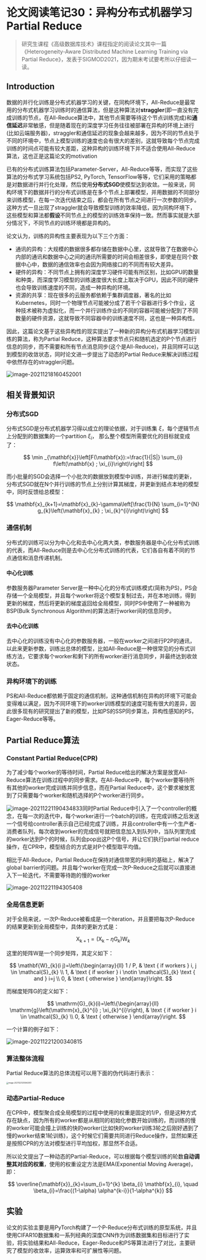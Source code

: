# 论文阅读笔记30：异构分布式机器学习Partial Reduce



> 研究生课程《高级数据库技术》课程指定的阅读论文其中一篇《Heterogeneity-Aware Distributed Machine Learning Training via Partial Reduce》，发表于SIGMOD2021，因为期末考试要考所以仔细读一读。

## Introduction

数据的并行化训练是分布式机器学习的关键，在同构环境下，All-Reduce是最常用的分布式机器学习训练时的通信算法，但是这种算法对**straggler**(即一直没有完成训练的节点，在All-Reduce算法中，其他节点需要等待这个节点训练完成)和**通信延迟**非常敏感，但是随着现在的深度学习任务往往被部署在异构的环境上进行(比如云端服务器)，straggler和通信延迟的现象会越来越多，因为不同的节点处于不同的环境中，节点上模型训练的速度也会有很大的差别，这就导致每个节点完成训练的时间点可能有较大差距，这种异构的训练环境下并不适合使用All-Reduce算法，这也正是这篇论文的motivation

已有的分布式训练算法包括Parameter-Server，All-Reduce等等，而实现了这些算法的分布式学习系统包括PS2, PyTorch, TensorFlow等等，它们采用的策略都是对数据进行并行化处理，然后使用**分布式SGD**使模型达到收敛。一般来说，同构环境下的数据并行的分布式训练是在多个节点上部署模型，并用数据的不同部分来训练模型，在每一次迭代结束之后，都会在所有节点之间进行一次参数的同步。这种方式一旦出现了straggler就会导致模型训练的效率降低，因为同构环境下，这些模型和算法都**假设**不同节点上的模型的训练效率保持一致。然而事实就是大部分情况下，不同节点的训练环境都是异构的。

论文认为，训练的异构性主要表现为以下三个方面：

- 通讯的异构：大规模的数据很多都存储在数据中心里，这就导致了在数据中心内部的通讯和数据中心之间的通讯所需要的时间会相差很多，即使是在同个数据中心中，数据的通信效率也会因为网络接口的不同而有较大差异。
- 硬件的异构：不同节点上拥有的深度学习硬件可能有所区别，比如GPU的数量和种类，而深度学习模型的训练速度很大长度上取决于GPU，因此不同的硬件也会导致训练速度的不同，造成一种异构的环境。
- 资源的共享：现在很多的云服务都依赖于集群调度器，著名的比如Kubernetes，同时一个物理节点可能被分成了若干个容器进行多个作业，这种技术被称为虚拟化，而一个并行训练作业的不同的容器可能被分配到了不同数量的硬件资源，这就导致不同容器中的训练速度不同，这也是一种异构性。

因此，这篇论文基于这些异构性的现实提出了一种新的异构分布式机器学习模型训练的算法，称为Partial Reduce，这种算法要求节点只和随机选定的P个节点进行信息的同步，而不需要和所有节点消息同步(这个是All-Reduce)，并且同样可以达到模型的收敛状态，同时论文进一步提出了动态的Partial Reduce来解决训练过程中依然存在的straggler问题。

![image-20211218160452001](static/image-20211218160452001.png)



## 相关背景知识

### 分布式SGD

分布式SGD是分布式机器学习得以成立的理论依据，对于训练集 $\xi$，每个逻辑节点上分配到的数据集的一个partition $\xi_i$， 那么整个模型所需要优化的目标就变成了：

$$
\min _{\mathbf{x}}\left[F(\mathbf{x}):=\frac{1}{|S|} \sum_{i} f\left(\mathbf{x} ; \xi_{i}\right)\right]
$$

而小批量的SGD会选择一个小批次的数据放到模型中训练，并进行梯度的更新，分布式SGD就在N个并行训练的节点上分别计算其梯度，并更新到结点本地的模型中，同时反馈给总模型：

$$
\mathbf{x}_{k+1}=\mathbf{x}_{k}-\gamma\left[\frac{1}{N} \sum_{i=1}^{N} g_{k}\left(\mathbf{x}_{k} ; \xi_{k}^{i}\right)\right]
$$

### 通信机制

分布式的训练可以分为中心化和去中心化两大类，参数服务器是中心化分布式训练的代表，而All-Reduce则是去中心化分布式训练的代表，它们各自有着不同的节点通信和消息传递机制。

#### 中心化训练

参数服务器Parameter Server是一种中心化的分布式训练模式(简称为PS)，PS会存储一个全局模型，并且每个worker将这个模型复制过去，并在本地训练，得到更新的梯度，然后将更新的梯度返回给全局模型，同时PS中使用了一种被称为BSP(Bulk Synchronous Algorithm)的算法进行worker间的信息同步。

#### 去中心化训练

去中心化的训练没有中心化的参数服务器，一般在worker之间进行P2P的通讯，以此来更新参数，训练出总体的模型，比如All-Reduce是一种很常见的分布式训练方法，它要求每个worker和剩下的所有worker进行消息同步，并最终达到收敛状态。

### 异构环境下的训练

PS和All-Reduce都依赖于固定的通信机制，这种通信机制在异构的环境下可能会变得难以满足，因为不同环境下的worker训练模型的速度可能有很大的差异，因此很多现有的研究提出了新的模型，比如PS的SSP同步算法，异构性感知的PS，Eager-Reduce等等。

## Partial Reduce算法

### Constant Partial Reduce(CPR)

为了减少每个worker的等待时间，Partial Reduce给出的解决方案是放宽All-Reduce算法在训练过程中的同步需求。在All-Reduce中，每个worker要等待所有其他的worker完成训练并同步信息，而在Partial Reduce中，这个要求被放宽到了只需要每个worker和随机选择的P个worker进行同步。

![image-20211221190434833](static/image-20211221190434833.png)同时Partial Reduce中引入了一个controller的概念，在每一次的迭代中，每个worker进行一个batch的训练，在完成训练之后发送一个信号给controller表示自己已经完成了训练，并且controller中有一个生产者-消费者队列，每次收到worker的完成信号就把信息加入到队列中，当队列里完成的worker达到P个的时候，队列会pop出这P个信号，并让它们执行partial reduce操作，在CPR中，模型结合的方式是对P个模型取平均值。

相比于All-Reduce，Partial Reduce在保持对通信带宽的利用的基础上，解决了global barrier的问题。并且每个worker在完成一次P-Reduce之后就可以直接进入下一轮迭代，不需要等待跑的慢的worker

![image-20211221194305408](static/image-20211221194305408.png)

### 全局信息更新

对于全局来说，一次P-Reduce被看成是一个iteration，并且要把每次P-Reduce的结果更新到全局模型中，具体的更新方式是：

$$
\mathrm{X}_{\mathrm{k}+1}=\left(\mathrm{X}_{\mathrm{k}}-\eta \mathrm{G}_{k}\right) \mathrm{W}_{k}
$$

这里的矩阵W是一个同步矩阵，其定义如下：

$$
\mathbf{W}_{k}(i j)=\left\{\begin{array}{ll}
1 / P, & \text { if workers } i, j \in \mathcal{S}_{k} \\
1, & \text { if worker } i \notin \mathcal{S}_{k} \text { and } i=j \\
0, & \text { otherwise }
\end{array}\right.
$$

而梯度矩阵G的定义如下：

$$
\mathrm{G}_{k}(i)=\left\{\begin{array}{ll}
\mathrm{g}\left(\mathrm{x}_{k}^{i} ; \xi_{k}^{i}\right), & \text { if worker } i \in \mathcal{S}_{k} \\
0, & \text { otherwise }
\end{array}\right.
$$

一个计算的例子如下：

![image-20211221200340815](static/image-20211221200340815.png)

### 算法整体流程

Partial Reduce算法的总体流程可以用下面的伪代码进行表示：

<img src="static/image-20211221200642951.png" alt="image-20211221200642951" style="zoom:33%;" />

### 动态Partial-Reduce

在CPR中，模型聚合成全局模型的过程中使用的权重是固定的1/P，但是这种方式存在缺点，因为所有的worker都是从相同的初始化参数开始训练的，而训练的慢的worker可能会撞上训练的快的worker(比如快的worker训练3轮之后刚好遇到了慢的worker结束1轮训练)，这个时候它们需要共同进行Reduce操作，显然如果还是按照CPR的方法对模型进行平均加权，那显然不合适。

所以论文提出了一种动态的Partial-Reduce，可以根据每个模型训练的轮数**自动调整其对应的权重**，使用的权重设定方法是EMA(Exponential Moving Average)，即：

$$
\overline{\mathbf{x}}_{k}=\sum_{i=1}^{k} \beta_{i} \mathbf{x}_{i}, \quad \beta_{i}=\frac{(1-\alpha) \alpha^{k-i}}{1-\alpha^{k}}
$$


## 实验

论文的实验主要是用PyTorch构建了一个P-Reduce分布式训练的原型系统，并且使用CIFAR10数据集和一系列经典的深度CNN作为训练数据集和目标进行了实验，将实验结果和All-Reduce，Eager-Reduce和PS等算法进行了对比，主要研究了模型的收敛率，运算效率和可扩展性等问题。


